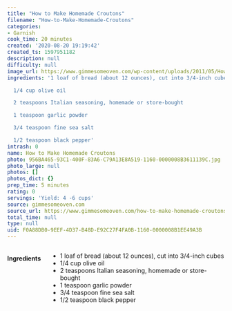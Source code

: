 ```yaml
---
title: "How to Make Homemade Croutons"
filename: "How-to-Make-Homemade-Croutons"
categories:
- Garnish
cook_time: 20 minutes
created: '2020-08-20 19:19:42'
created_ts: 1597951182
description: null
difficulty: null
image_url: https://www.gimmesomeoven.com/wp-content/uploads/2011/05/How-To-Make-Homemade-Croutons-Recipe-1-320x480.jpg
ingredients: '1 loaf of bread (about 12 ounces), cut into 3/4-inch cubes

  1/4 cup olive oil

  2 teaspoons Italian seasoning, homemade or store-bought

  1 teaspoon garlic powder

  3/4 teaspoon fine sea salt

  1/2 teaspoon black pepper'
intrash: 0
name: How to Make Homemade Croutons
photo: 956BA465-93C1-400F-83A6-C79A13E8A519-1160-0000008B3611139C.jpg
photo_large: null
photos: []
photos_dict: {}
prep_time: 5 minutes
rating: 0
servings: 'Yield: 4 -6 cups'
source: gimmesomeoven.com
source_url: https://www.gimmesomeoven.com/how-to-make-homemade-croutons/
total_time: null
type: null
uid: F0A88DB0-9EEF-4D37-B48D-E92C27F4FA0B-1160-0000008B1EE49A3B
---
```

<div class="large-8 medium-7 columns" id="writeup">	</div><!-- #writeup -->
</div><!-- #row-one -->
<div class="row" id="row-two">	<div class="medium-4 small-5 columns"><h4 id="ingredients">Ingredients</h4><div class="box box-ingredients content"><ul>
<li>1 loaf of bread (about 12 ounces), cut into 3/4-inch cubes</li>
<li>1/4 cup olive oil</li>
<li>2 teaspoons Italian seasoning, homemade or store-bought</li>
<li>1 teaspoon garlic powder</li>
<li>3/4 teaspoon fine sea salt</li>
<li>1/2 teaspoon black pepper</li>
</ul>
</div>	</div>	<div class="medium-6 small-7 columns">	</div>
